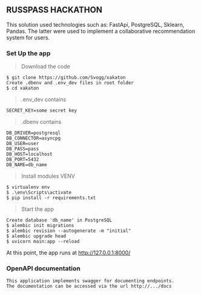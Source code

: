 ## RUSSPASS HACKATHON

This solution used technologies such as: FastApi, PostgreSQL, Sklearn, Pandas. The latter were used to implement a collaborative recommendation system for users.


### Set Up the app

>Download the code
```
$ git clone https://github.com/Svogg/xakaton
Create .dbenv and .env_dev files in root folder
$ cd xakaton
```

>.env_dev contains
```
SECRET_KEY=some secret key
```

>.dbenv contains
```
DB_DRIVER=postgresql
DB_CONNECTOR=asyncpg
DB_USER=user
DB_PASS=pass
DB_HOST=localhost
DB_PORT=5432
DB_NAME=db_name
```

>Install modules VENV
```
$ virtualenv env
$ .\env\Scripts\activate
$ pip install -r requirements.txt
```

>Start the app
```
Create database 'db_name' in PostgreSQL
$ alembic init migrations
$ alembic revision --autogenerate -m "initial"
$ alembic upgrade head
$ uvicorn main:app --reload
```

At this point, the app runs at http://127.0.0.1:8000/

### OpenAPI documentation

```
This application implements swagger for documenting endpoints.
The documentation can be accessed via the url http://.../docs
```
